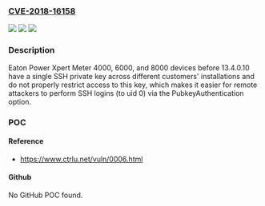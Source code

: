 ### [CVE-2018-16158](https://cve.mitre.org/cgi-bin/cvename.cgi?name=CVE-2018-16158)
![](https://img.shields.io/static/v1?label=Product&message=n%2Fa&color=blue)
![](https://img.shields.io/static/v1?label=Version&message=n%2Fa&color=blue)
![](https://img.shields.io/static/v1?label=Vulnerability&message=n%2Fa&color=brighgreen)

### Description

Eaton Power Xpert Meter 4000, 6000, and 8000 devices before 13.4.0.10 have a single SSH private key across different customers' installations and do not properly restrict access to this key, which makes it easier for remote attackers to perform SSH logins (to uid 0) via the PubkeyAuthentication option.

### POC

#### Reference
- https://www.ctrlu.net/vuln/0006.html

#### Github
No GitHub POC found.

